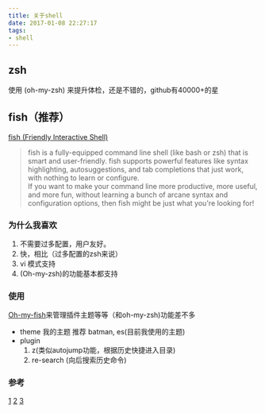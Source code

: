 ```yaml
---
title: 关于shell
date: 2017-01-08 22:27:17
tags:
- shell
---
```


## zsh
使用 (oh-my-zsh) 来提升体检，还是不错的，github有40000+的星

## fish（推荐）
[fish (Friendly Interactive Shell)](https://fishshell.com)
> fish is a fully-equipped command line shell (like bash or zsh) that is smart and user-friendly. fish supports powerful features like syntax highlighting, autosuggestions, and tab completions that just work, with nothing to learn or configure.  
> If you want to make your command line more productive, more useful, and more fun, without learning a bunch of arcane syntax and configuration options, then fish might be just what you're looking for!

### 为什么我喜欢
1. 不需要过多配置，用户友好。
2. 快，相比（过多配置的zsh来说）
3. vi 模式支持
4. (Oh-my-zsh)的功能基本都支持

### 使用
[Oh-my-fish](https://github.com/oh-my-fish/oh-my-fish)来管理插件主题等等（和oh-my-zsh)功能差不多
- theme 我的主题 推荐 batman, es(目前我使用的主题)
- plugin
    1. z(类似autojump功能，根据历史快捷进入目录)
    2. re-search (向后搜索历史命令)

### 参考
[1](http://hackerxu.com/2015/12/13/fish.html)
[2](http://erthalion.info/2014/08/08/from-bash-to-fish/)
[3](https://geowarin.github.io/the-missing-fish-shell-tutorial.html)
